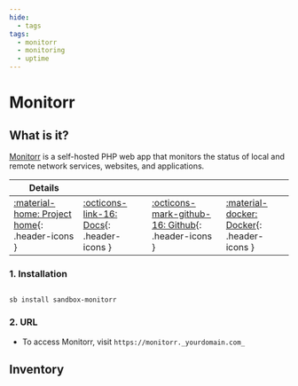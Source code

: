 ```yaml
---
hide:
  - tags
tags:
  - monitorr
  - monitoring
  - uptime
---
```


# Monitorr

## What is it?

[Monitorr](https://github.com/Monitorr/Monitorr) is a self-hosted PHP web app that monitors the status of local and remote network services, websites, and applications.

| Details     |             |             |             |
|-------------|-------------|-------------|-------------|
| [:material-home: Project home](https://github.com/Monitorr/Monitorr){: .header-icons } | [:octicons-link-16: Docs](https://github.com/Monitorr/Monitorr/wiki){: .header-icons } | [:octicons-mark-github-16: Github](https://www.github.com/Monitorr/Monitorr){: .header-icons } | [:material-docker: Docker](https://hub.docker.com/r/monitorr/monitorr){: .header-icons }|

### 1. Installation

``` shell

sb install sandbox-monitorr

```

### 2. URL

- To access Monitorr, visit `https://monitorr._yourdomain.com_`

## Inventory
<!-- BEGIN SALTBOX MANAGED VARIABLES SECTION -->
<!-- END SALTBOX MANAGED VARIABLES SECTION -->
